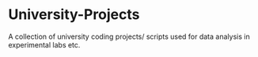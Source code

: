 # University-Projects
A collection of university coding projects/ scripts used for data analysis in experimental labs etc. 
